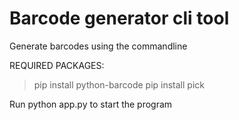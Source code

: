 # Barcode generator cli tool
Generate barcodes using the commandline

REQUIRED PACKAGES:
>pip install python-barcode
pip install pick

  

Run python app.py to start the program


